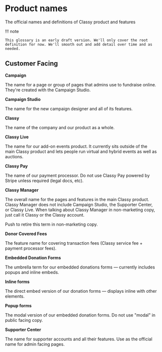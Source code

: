 # Product names

The official names and definitions of Classy product and features

!!! note

    This glossary is an early draft version. We'll only cover the root definition for now. We'll smooth out and add detail over time and as needed.

## Customer Facing

**Campaign**

The name for a page or group of pages that admins use to fundraise online. They're created with the Campaign Studio.

**Campaign Studio**

The name for the new campaign designer and all of its features.

**Classy**

The name of the company and our product as a whole.

**Classy Live**

The name for our add-on events product. It currently sits outside of the main Classy product and lets people run virtual and hybrid events as well as auctions.

**Classy Pay**

The name of our payment processor. Do not use Classy Pay powered by Stripe unless required (legal docs, etc).

**Classy Manager**

The overall name for the pages and features in the main Classy product. Classy Manager does not include Campaign Studio, the Supporter Center, or Classy Live. When talking about Classy Manager in non-marketing copy, just call it Classy or the Classy account.

Push to retire this term in non-marketing copy.

**Donor Covered Fees**

The feature name for covering transaction fees (Classy service fee + payment processor fees).

**Embedded Donation Forms**

The umbrella term for our embedded donations forms — currently includes popups and inline embeds.

**Inline forms**

The direct embed version of our donation forms — displays inline with other elements.

**Popup forms**

The modal version of our embedded donation forms. Do not use "modal" in public facing copy.

**Supporter Center**

The name for supporter accounts and all their features. Use as the official name for admin facing pages.
